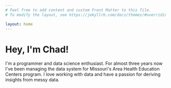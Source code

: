```yaml
---
# Feel free to add content and custom Front Matter to this file.
# To modify the layout, see https://jekyllrb.com/docs/themes/#overriding-theme-defaults

layout: home
---
```

# Hey, I'm Chad!

I'm a programmer and data science enthusiast. For almost three years now I've been managing the data system for Missouri's Area Health Education Centers program. I love working with data and have a passion for deriving insights from messy data.
